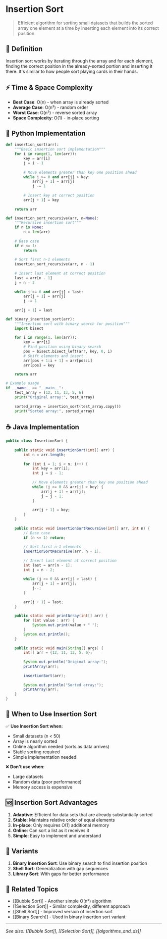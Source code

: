 # Insertion Sort

> Efficient algorithm for sorting small datasets that builds the sorted array one element at a time by inserting each element into its correct position.

## 📖 Definition

Insertion sort works by iterating through the array and for each element, finding the correct position in the already-sorted portion and inserting it there. It's similar to how people sort playing cards in their hands.

## ⚡ Time & Space Complexity

- **Best Case**: O(n) - when array is already sorted
- **Average Case**: O(n²) - random order
- **Worst Case**: O(n²) - reverse sorted array
- **Space Complexity**: O(1) - in-place sorting

## 🐍 Python Implementation

```python
def insertion_sort(arr):
    """Basic insertion sort implementation"""
    for i in range(1, len(arr)):
        key = arr[i]
        j = i - 1
        
        # Move elements greater than key one position ahead
        while j >= 0 and arr[j] > key:
            arr[j + 1] = arr[j]
            j -= 1
        
        # Insert key at correct position
        arr[j + 1] = key
    
    return arr

def insertion_sort_recursive(arr, n=None):
    """Recursive insertion sort"""
    if n is None:
        n = len(arr)
    
    # Base case
    if n <= 1:
        return
    
    # Sort first n-1 elements
    insertion_sort_recursive(arr, n - 1)
    
    # Insert last element at correct position
    last = arr[n - 1]
    j = n - 2
    
    while j >= 0 and arr[j] > last:
        arr[j + 1] = arr[j]
        j -= 1
    
    arr[j + 1] = last

def binary_insertion_sort(arr):
    """Insertion sort with binary search for position"""
    import bisect
    
    for i in range(1, len(arr)):
        key = arr[i]
        # Find position using binary search
        pos = bisect.bisect_left(arr, key, 0, i)
        # Shift elements and insert
        arr[pos + 1:i + 1] = arr[pos:i]
        arr[pos] = key
    
    return arr

# Example usage
if __name__ == "__main__":
    test_array = [12, 11, 13, 5, 6]
    print("Original array:", test_array)
    
    sorted_array = insertion_sort(test_array.copy())
    print("Sorted array:", sorted_array)
```

## ☕ Java Implementation

```java
public class InsertionSort {
    
    public static void insertionSort(int[] arr) {
        int n = arr.length;
        
        for (int i = 1; i < n; i++) {
            int key = arr[i];
            int j = i - 1;
            
            // Move elements greater than key one position ahead
            while (j >= 0 && arr[j] > key) {
                arr[j + 1] = arr[j];
                j = j - 1;
            }
            
            arr[j + 1] = key;
        }
    }
    
    public static void insertionSortRecursive(int[] arr, int n) {
        // Base case
        if (n <= 1) return;
        
        // Sort first n-1 elements
        insertionSortRecursive(arr, n - 1);
        
        // Insert last element at correct position
        int last = arr[n - 1];
        int j = n - 2;
        
        while (j >= 0 && arr[j] > last) {
            arr[j + 1] = arr[j];
            j--;
        }
        
        arr[j + 1] = last;
    }
    
    public static void printArray(int[] arr) {
        for (int value : arr) {
            System.out.print(value + " ");
        }
        System.out.println();
    }
    
    public static void main(String[] args) {
        int[] arr = {12, 11, 13, 5, 6};
        
        System.out.println("Original array:");
        printArray(arr);
        
        insertionSort(arr);
        
        System.out.println("Sorted array:");
        printArray(arr);
    }
}
```

## 🎯 When to Use Insertion Sort

✅ **Use Insertion Sort when:**
- Small datasets (n < 50)
- Array is nearly sorted
- Online algorithm needed (sorts as data arrives)
- Stable sorting required
- Simple implementation needed

❌ **Don't use when:**
- Large datasets
- Random data (poor performance)
- Memory access is expensive

## 🆚 Insertion Sort Advantages

1. **Adaptive**: Efficient for data sets that are already substantially sorted
2. **Stable**: Maintains relative order of equal elements
3. **In-place**: Only requires O(1) additional memory
4. **Online**: Can sort a list as it receives it
5. **Simple**: Easy to implement and understand

## 🔧 Variants

1. **Binary Insertion Sort**: Use binary search to find insertion position
2. **Shell Sort**: Generalization with gap sequences
3. **Library Sort**: With gaps for better performance

## 🔗 Related Topics

- [[Bubble Sort]] - Another simple O(n²) algorithm
- [[Selection Sort]] - Similar complexity, different approach
- [[Shell Sort]] - Improved version of insertion sort
- [[Binary Search]] - Used in binary insertion sort variant

---

*See also: [[Bubble Sort]], [[Selection Sort]], [[algorithms_and_ds]]*
